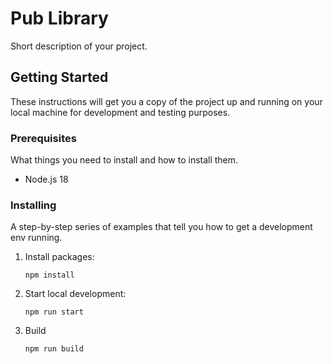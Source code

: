 # Pub Library

Short description of your project.

## Getting Started

These instructions will get you a copy of the project up and running on your local machine for development and testing purposes.

### Prerequisites

What things you need to install and how to install them.

- Node.js 18

### Installing

A step-by-step series of examples that tell you how to get a development env running.

1. Install packages:

   ``` npm install ```

2. Start local development:

   ``` npm run start ```

3. Build

   ``` npm run build ```